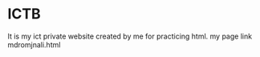 # ICTB
It is my ict private website created by me for practicing html.
my page link 
mdromjnali.html
